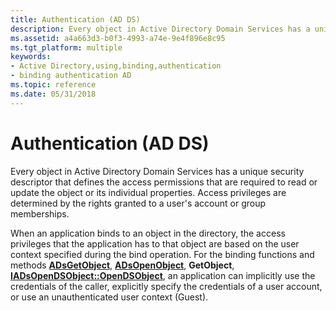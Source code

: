 ```yaml
---
title: Authentication (AD DS)
description: Every object in Active Directory Domain Services has a unique security descriptor that defines the access permissions that are required to read or update the object or its individual properties.
ms.assetid: a4a663d3-b0f3-4993-a74e-9e4f896e8c95
ms.tgt_platform: multiple
keywords:
- Active Directory,using,binding,authentication
- binding authentication AD
ms.topic: reference
ms.date: 05/31/2018
---
```


# Authentication (AD DS)

Every object in Active Directory Domain Services has a unique security descriptor that defines the access permissions that are required to read or update the object or its individual properties. Access privileges are determined by the rights granted to a user's account or group memberships.

When an application binds to an object in the directory, the access privileges that the application has to that object are based on the user context specified during the bind operation. For the binding functions and methods [**ADsGetObject**](/windows/desktop/api/adshlp/nf-adshlp-adsgetobject), [**ADsOpenObject**](/windows/desktop/api/adshlp/nf-adshlp-adsopenobject), **GetObject**, [**IADsOpenDSObject::OpenDSObject**](/windows/desktop/api/iads/nf-iads-iadsopendsobject-opendsobject), an application can implicitly use the credentials of the caller, explicitly specify the credentials of a user account, or use an unauthenticated user context (Guest).

 

 
